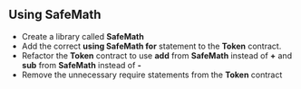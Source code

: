 ## Using SafeMath
- Create a library called **SafeMath**
- Add the correct **using SafeMath for** statement to the **Token** contract.
- Refactor the **Token** contract to use **add** from **SafeMath** instead of **+** and **sub** from **SafeMath** instead of **-**
- Remove the unnecessary require statements from the **Token** contract